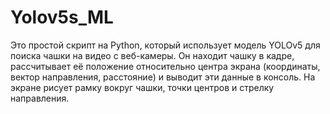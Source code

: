 # Yolov5s_ML
Это простой скрипт на Python, который использует модель YOLOv5 для поиска чашки на видео с веб-камеры. Он находит чашку в кадре, рассчитывает её положение относительно центра экрана (координаты, вектор направления, расстояние) и выводит эти данные в консоль. На экране рисует рамку вокруг чашки, точки центров и стрелку направления.
